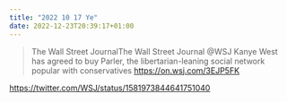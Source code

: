 ```yaml
---
title: "2022 10 17 Ye"
date: 2022-12-23T20:39:17+01:00
---
```


> The Wall Street JournalThe Wall Street Journal @WSJ
> Kanye West has agreed to buy Parler, the libertarian-leaning social network popular with conservatives https://on.wsj.com/3EJP5FK

https://twitter.com/WSJ/status/1581973844641751040